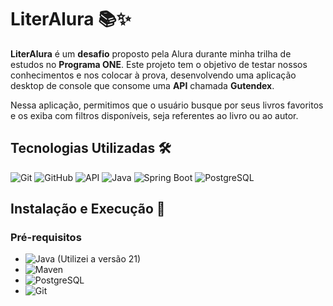 # LiterAlura 📚✨

**LiterAlura** é um **desafio** proposto pela Alura durante minha trilha de estudos no **Programa ONE**. Este projeto tem o objetivo de testar nossos conhecimentos e nos colocar à prova, desenvolvendo uma aplicação desktop de console que consome uma **API** chamada **Gutendex**.

Nessa aplicação, permitimos que o usuário busque por seus livros favoritos e os exiba com filtros disponíveis, seja referentes ao livro ou ao autor.

## Tecnologias Utilizadas 🛠️

![Git](https://img.shields.io/badge/Git-F05032?style=for-the-badge&logo=git&logoColor=white)
![GitHub](https://img.shields.io/badge/GitHub-181717?style=for-the-badge&logo=github&logoColor=white)
![API](https://img.shields.io/badge/API-00C7B7?style=for-the-badge&logo=api&logoColor=white)
![Java](https://img.shields.io/badge/java-%23ED8B00.svg?style=for-the-badge&logo=openjdk&logoColor=white)
![Spring Boot](https://img.shields.io/badge/Spring_Boot-6DB33F?style=for-the-badge&logo=spring-boot&logoColor=white)
![PostgreSQL](https://img.shields.io/badge/PostgreSQL-336791?style=for-the-badge&logo=postgresql&logoColor=white)

## Instalação e Execução 🚀

### Pré-requisitos
- ![Java](https://img.shields.io/badge/java-%23ED8B00.svg?style=for-the-badge&logo=openjdk&logoColor=white) (Utilizei a versão 21)
- ![Maven](https://img.shields.io/badge/Maven-C71A36?style=for-the-badge&logo=apache-maven&logoColor=white)
- ![PostgreSQL](https://img.shields.io/badge/PostgreSQL-336791?style=for-the-badge&logo=postgresql&logoColor=white)
- ![Git](https://img.shields.io/badge/Git-F05032?style=for-the-badge&logo=git&logoColor=white)
